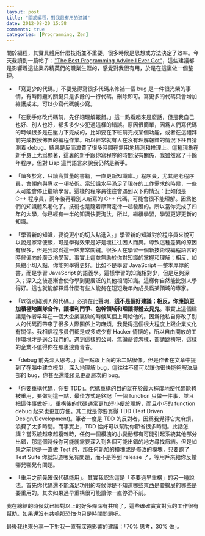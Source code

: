 ```yaml
---
layout: post
title: "關於編程，對我最有用的建議"
date: 2012-08-20 15:58
comments: true
categories: [Programming, Zen] 
---
```


關於編程，其實具體用什麼技術並不重要，很多時候是思想或方法決定了效率。今天我讀到一篇帖子：["The Best Programming Advice I Ever Got"](http://www.informit.com/promotions/promotion.aspx?promo=138930)，這些建議都是影響着這些業界精英們的職業生涯的，感覺對我很有用，於是在這裏做一個整理。<!--more-->

- 「寫更少的代碼。」不要覺得寫很多代碼來修補一個 bug 是一件很光榮的事情，有時問題的關鍵只是多餘的一行代碼，刪除即可。寫更多的代碼只會增加維護成本。可以少寫代碼就少寫。

- 「在動手修改代碼前，先仔細理解報錯。」這一點看起來是廢話，但是我自己也好、別人也好，都多多少少犯過這樣的錯誤。原因很簡單，因爲人們寫代碼的時候很多是在壓力下完成的，比如要在下班前完成某個功能，或者在這禮拜前完成教授佈置的編程作業。所以經常就有人在沒有理解報錯的情況下枉自猜測着
debug。結果是反而浪費了很多時間在無用地猜測和推理上。這種現象在新手身上尤爲顯著，這裏的新手跟你寫程序的時間沒有關係，我雖然寫了十餘年程序，但對 Lisp 這門語言來說我仍然是新手。

- 「讀多於寫，只讀高質量的書籍，一直更新知識庫。」程序員，尤其是老程序員，會傾向與專攻一項技術。當知識水平滿足了現在的工作需求的時候，一些人可能會停止繼續學習。這樣的程序員往往會遇到以下的情況：比如他是 C++ 程序員，兩年後再看別人新寫的 C++  代碼，可能會很不能理解。因爲他們的知識體系老化了。技術也是隨着摩爾定律一起發展的。所以當你完成了四年的大學，你已經有一半的知識快要淘汰。所以，繼續學習，學習更好更新的知識。

- 「學習新的知識，要從更小的切入點進入。」學習新的知識對於程序員來說可以說是家常便飯，可是學得效果是好是壞往往因人而異。導致這種差異的原因有很多，但是我認爲這一點非常關鍵。很多人在學習一個新技術或編程語言的時候偏向於廣泛地學習。事實上這並無助於你對知識的掌握和理解；相反，如果縮小切入點，你能夠學得更好。比如不是學習 JavaScript 一整本厚厚的書，而是學習 JavaScript 的語義學。這樣學習的知識相對少，但是足夠深入；深入之後逐漸會使你學到更廣泛的其他相關知識。這樣你自然能比別人學得好。這也就能解釋爲什麼有些人能夠在短短幾年內成長爲某領域的專家。

- 「以後別碰別人的代碼。」必須在此聲明，**這不是個好建議；相反，你應該更加積極地團隊合作，讓權利鬥爭、包幹領域和理讓得體去見鬼**。事實上這個建議是作者早年在一個大企業裏做的時候某個上司給他的。因爲他私自修改了別人的代碼而帶來了很多人際關係上的麻煩。我覺得這個很大程度上跟企業文化有關係。我相信程序員們都是或多或少有 Hacker 情懷的，所以自由開放的工作環境才是適合我們的。遇到這樣的公司，無論薪資怎樣，都請跳槽吧，這樣的企業不值得你在那裏浪費青春。

- 「debug 前先深入思考。」這一點跟上面的第二點很像。但是作者在文章中提到了在腦中建立模型，深入地理解 bug，這往往不僅可以讓你很快能夠解決局部的 bug，你甚至還能預見更高層次的 bug。

- 「你要重構代碼，你要 TDD」。代碼重構的目的就在於最大程度地使代碼能夠被重用，要做到這一點，最佳方式是銘記「一個 function 只做一件事，並且把這件事做好」。重構後的代碼通常更加短小便於理解，而且小巧的 function debug 起來也更加方便。其二就是你要貫徹 TDD (Test Driven Design/Development)。筆者一度是 TDD 的反對者，因爲我覺得它太麻煩，浪費了太多時間。而事實上，TDD
  恰好可以幫助你節省很多時間。此話怎講？當系統越來越複雜時，任何一個模塊的小變動都有可能引起系統其他部分出錯，那這個時候你可能就需要深入到各個可能出錯的地方尋找癥結。但是如果之前你是一直做 Test 的，那任何新加的模塊或是修改的模塊，只要跑了 Test Suite 你就知道哪兒有問題，而不是等到 release 了，等用戶來給你反饋哪兒哪兒有問題。

- 「重用之前先確保代碼能用」。其實我認爲這是「不要過早重構」的另一種說法。首先你代碼還不能滿足功用的時候你是不知道哪些東西是要擴展的哪些是要重用的。其次如果過早重構很可能讓你一直停滯不前。

我在總結的時候就已經對以上的好多條深有共鳴了，這些確確實實對我的工作很有幫助。如果還沒有共鳴那恐怕也只是時間問題吧。

最後我也來分享一下對我一直有深遠影響的建議：「70% 思考，30% 做」。
